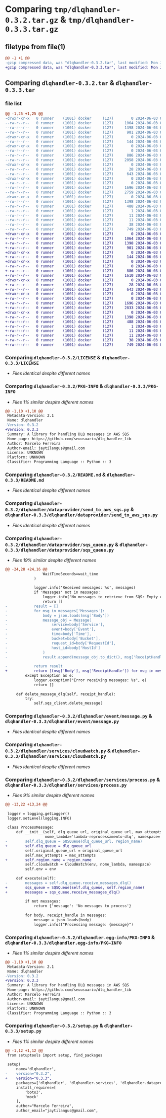 # Comparing `tmp/dlqhandler-0.3.2.tar.gz` & `tmp/dlqhandler-0.3.3.tar.gz`

## filetype from file(1)

```diff
@@ -1 +1 @@
-gzip compressed data, was "dlqhandler-0.3.2.tar", last modified: Mon Jun  3 06:45:04 2024, max compression
+gzip compressed data, was "dlqhandler-0.3.3.tar", last modified: Mon Jun  3 09:43:28 2024, max compression
```

## Comparing `dlqhandler-0.3.2.tar` & `dlqhandler-0.3.3.tar`

### file list

```diff
@@ -1,25 +1,25 @@
-drwxr-xr-x   0 runner    (1001) docker     (127)        0 2024-06-03 06:45:04.532834 dlqhandler-0.3.2/
--rw-r--r--   0 runner    (1001) docker     (127)     1064 2024-06-03 06:44:42.000000 dlqhandler-0.3.2/LICENSE
--rw-r--r--   0 runner    (1001) docker     (127)     1398 2024-06-03 06:45:04.532834 dlqhandler-0.3.2/PKG-INFO
--rw-r--r--   0 runner    (1001) docker     (127)      901 2024-06-03 06:44:42.000000 dlqhandler-0.3.2/README.md
-drwxr-xr-x   0 runner    (1001) docker     (127)        0 2024-06-03 06:45:04.528834 dlqhandler-0.3.2/dlqhandler/
--rw-r--r--   0 runner    (1001) docker     (127)      144 2024-06-03 06:44:42.000000 dlqhandler-0.3.2/dlqhandler/__init__.py
-drwxr-xr-x   0 runner    (1001) docker     (127)        0 2024-06-03 06:45:04.532834 dlqhandler-0.3.2/dlqhandler/dataprovider/
--rw-r--r--   0 runner    (1001) docker     (127)        0 2024-06-03 06:44:42.000000 dlqhandler-0.3.2/dlqhandler/dataprovider/__init__.py
--rw-r--r--   0 runner    (1001) docker     (127)      886 2024-06-03 06:44:42.000000 dlqhandler-0.3.2/dlqhandler/dataprovider/send_to_aws_sqs.py
--rw-r--r--   0 runner    (1001) docker     (127)     2058 2024-06-03 06:44:42.000000 dlqhandler-0.3.2/dlqhandler/dataprovider/sqs_queue.py
-drwxr-xr-x   0 runner    (1001) docker     (127)        0 2024-06-03 06:45:04.532834 dlqhandler-0.3.2/dlqhandler/event/
--rw-r--r--   0 runner    (1001) docker     (127)       28 2024-06-03 06:44:42.000000 dlqhandler-0.3.2/dlqhandler/event/__init__.py
--rw-r--r--   0 runner    (1001) docker     (127)      643 2024-06-03 06:44:42.000000 dlqhandler-0.3.2/dlqhandler/event/message.py
-drwxr-xr-x   0 runner    (1001) docker     (127)        0 2024-06-03 06:45:04.532834 dlqhandler-0.3.2/dlqhandler/services/
--rw-r--r--   0 runner    (1001) docker     (127)        0 2024-06-03 06:44:42.000000 dlqhandler-0.3.2/dlqhandler/services/__init__.py
--rw-r--r--   0 runner    (1001) docker     (127)     1696 2024-06-03 06:44:42.000000 dlqhandler-0.3.2/dlqhandler/services/cloudwatch.py
--rw-r--r--   0 runner    (1001) docker     (127)     2759 2024-06-03 06:44:42.000000 dlqhandler-0.3.2/dlqhandler/services/process.py
-drwxr-xr-x   0 runner    (1001) docker     (127)        0 2024-06-03 06:45:04.532834 dlqhandler-0.3.2/dlqhandler.egg-info/
--rw-r--r--   0 runner    (1001) docker     (127)     1398 2024-06-03 06:45:04.000000 dlqhandler-0.3.2/dlqhandler.egg-info/PKG-INFO
--rw-r--r--   0 runner    (1001) docker     (127)      488 2024-06-03 06:45:04.000000 dlqhandler-0.3.2/dlqhandler.egg-info/SOURCES.txt
--rw-r--r--   0 runner    (1001) docker     (127)        1 2024-06-03 06:45:04.000000 dlqhandler-0.3.2/dlqhandler.egg-info/dependency_links.txt
--rw-r--r--   0 runner    (1001) docker     (127)       11 2024-06-03 06:45:04.000000 dlqhandler-0.3.2/dlqhandler.egg-info/requires.txt
--rw-r--r--   0 runner    (1001) docker     (127)       11 2024-06-03 06:45:04.000000 dlqhandler-0.3.2/dlqhandler.egg-info/top_level.txt
--rw-r--r--   0 runner    (1001) docker     (127)       38 2024-06-03 06:45:04.532834 dlqhandler-0.3.2/setup.cfg
--rw-r--r--   0 runner    (1001) docker     (127)      749 2024-06-03 06:44:42.000000 dlqhandler-0.3.2/setup.py
+drwxr-xr-x   0 runner    (1001) docker     (127)        0 2024-06-03 09:43:28.479223 dlqhandler-0.3.3/
+-rw-r--r--   0 runner    (1001) docker     (127)     1064 2024-06-03 09:43:09.000000 dlqhandler-0.3.3/LICENSE
+-rw-r--r--   0 runner    (1001) docker     (127)     1398 2024-06-03 09:43:28.479223 dlqhandler-0.3.3/PKG-INFO
+-rw-r--r--   0 runner    (1001) docker     (127)      901 2024-06-03 09:43:09.000000 dlqhandler-0.3.3/README.md
+drwxr-xr-x   0 runner    (1001) docker     (127)        0 2024-06-03 09:43:28.475223 dlqhandler-0.3.3/dlqhandler/
+-rw-r--r--   0 runner    (1001) docker     (127)      144 2024-06-03 09:43:09.000000 dlqhandler-0.3.3/dlqhandler/__init__.py
+drwxr-xr-x   0 runner    (1001) docker     (127)        0 2024-06-03 09:43:28.475223 dlqhandler-0.3.3/dlqhandler/dataprovider/
+-rw-r--r--   0 runner    (1001) docker     (127)        0 2024-06-03 09:43:09.000000 dlqhandler-0.3.3/dlqhandler/dataprovider/__init__.py
+-rw-r--r--   0 runner    (1001) docker     (127)      886 2024-06-03 09:43:09.000000 dlqhandler-0.3.3/dlqhandler/dataprovider/send_to_aws_sqs.py
+-rw-r--r--   0 runner    (1001) docker     (127)     1610 2024-06-03 09:43:09.000000 dlqhandler-0.3.3/dlqhandler/dataprovider/sqs_queue.py
+drwxr-xr-x   0 runner    (1001) docker     (127)        0 2024-06-03 09:43:28.479223 dlqhandler-0.3.3/dlqhandler/event/
+-rw-r--r--   0 runner    (1001) docker     (127)       28 2024-06-03 09:43:09.000000 dlqhandler-0.3.3/dlqhandler/event/__init__.py
+-rw-r--r--   0 runner    (1001) docker     (127)      643 2024-06-03 09:43:09.000000 dlqhandler-0.3.3/dlqhandler/event/message.py
+drwxr-xr-x   0 runner    (1001) docker     (127)        0 2024-06-03 09:43:28.479223 dlqhandler-0.3.3/dlqhandler/services/
+-rw-r--r--   0 runner    (1001) docker     (127)        0 2024-06-03 09:43:09.000000 dlqhandler-0.3.3/dlqhandler/services/__init__.py
+-rw-r--r--   0 runner    (1001) docker     (127)     1696 2024-06-03 09:43:09.000000 dlqhandler-0.3.3/dlqhandler/services/cloudwatch.py
+-rw-r--r--   0 runner    (1001) docker     (127)     2833 2024-06-03 09:43:09.000000 dlqhandler-0.3.3/dlqhandler/services/process.py
+drwxr-xr-x   0 runner    (1001) docker     (127)        0 2024-06-03 09:43:28.475223 dlqhandler-0.3.3/dlqhandler.egg-info/
+-rw-r--r--   0 runner    (1001) docker     (127)     1398 2024-06-03 09:43:28.000000 dlqhandler-0.3.3/dlqhandler.egg-info/PKG-INFO
+-rw-r--r--   0 runner    (1001) docker     (127)      488 2024-06-03 09:43:28.000000 dlqhandler-0.3.3/dlqhandler.egg-info/SOURCES.txt
+-rw-r--r--   0 runner    (1001) docker     (127)        1 2024-06-03 09:43:28.000000 dlqhandler-0.3.3/dlqhandler.egg-info/dependency_links.txt
+-rw-r--r--   0 runner    (1001) docker     (127)       11 2024-06-03 09:43:28.000000 dlqhandler-0.3.3/dlqhandler.egg-info/requires.txt
+-rw-r--r--   0 runner    (1001) docker     (127)       11 2024-06-03 09:43:28.000000 dlqhandler-0.3.3/dlqhandler.egg-info/top_level.txt
+-rw-r--r--   0 runner    (1001) docker     (127)       38 2024-06-03 09:43:28.479223 dlqhandler-0.3.3/setup.cfg
+-rw-r--r--   0 runner    (1001) docker     (127)      749 2024-06-03 09:43:09.000000 dlqhandler-0.3.3/setup.py
```

### Comparing `dlqhandler-0.3.2/LICENSE` & `dlqhandler-0.3.3/LICENSE`

 * *Files identical despite different names*

### Comparing `dlqhandler-0.3.2/PKG-INFO` & `dlqhandler-0.3.3/PKG-INFO`

 * *Files 1% similar despite different names*

```diff
@@ -1,10 +1,10 @@
 Metadata-Version: 2.1
 Name: dlqhandler
-Version: 0.3.2
+Version: 0.3.3
 Summary: A library for handling DLQ messages in AWS SQS
 Home-page: https://github.com/seuusuario/dlq_handler_lib
 Author: Marcelo Ferreira
 Author-email: jaytilangus@gmail.com
 License: UNKNOWN
 Platform: UNKNOWN
 Classifier: Programming Language :: Python :: 3
```

### Comparing `dlqhandler-0.3.2/README.md` & `dlqhandler-0.3.3/README.md`

 * *Files identical despite different names*

### Comparing `dlqhandler-0.3.2/dlqhandler/dataprovider/send_to_aws_sqs.py` & `dlqhandler-0.3.3/dlqhandler/dataprovider/send_to_aws_sqs.py`

 * *Files identical despite different names*

### Comparing `dlqhandler-0.3.2/dlqhandler/dataprovider/sqs_queue.py` & `dlqhandler-0.3.3/dlqhandler/dataprovider/sqs_queue.py`

 * *Files 19% similar despite different names*

```diff
@@ -24,28 +24,16 @@
                 WaitTimeSeconds=wait_time
             )
 
             logger.info('Received messages: %s', messages)
             if 'Messages' not in messages:
                 logger.info('No messages to retrieve from SQS: Empty content')
                 return []
-            result = []  
-            for msg in messages['Messages']:
-                body = json.loads(msg['Body'])
-                message_obj = Message(
-                    service=body['Service'],
-                    event=body['Event'],
-                    time=body['Time'],
-                    bucket=body['Bucket'],
-                    request_id=body['RequestId'],
-                    host_id=body['HostId']
-                )
-                result.append(message_obj.to_dict(), msg['ReceiptHandle'])
 
-            return result
+            return [(msg['Body'], msg['ReceiptHandle']) for msg in messages['Messages']]
         except Exception as e:
             logger.exception("Error receiving messages: %s", e)
             return []
 
     def delete_message_dlq(self, receipt_handle):
         try:
             self.sqs_client.delete_message(
```

### Comparing `dlqhandler-0.3.2/dlqhandler/event/message.py` & `dlqhandler-0.3.3/dlqhandler/event/message.py`

 * *Files identical despite different names*

### Comparing `dlqhandler-0.3.2/dlqhandler/services/cloudwatch.py` & `dlqhandler-0.3.3/dlqhandler/services/cloudwatch.py`

 * *Files identical despite different names*

### Comparing `dlqhandler-0.3.2/dlqhandler/services/process.py` & `dlqhandler-0.3.3/dlqhandler/services/process.py`

 * *Files 9% similar despite different names*

```diff
@@ -13,22 +13,24 @@
 
 logger = logging.getLogger()
 logger.setLevel(logging.INFO)
 
 class ProcessMessage:
     def __init__(self, dlq_queue_url, original_queue_url, max_attempts=5, region_name='us-east-1', env=None, 
                  nome_lambda='lambda-reprocessamento-dlq', namespace='DLQ-Mensageria'):
-        self.dlq_queue = SQSQueue(dlq_queue_url, region_name)
+        self.dlq_queue = dlq_queue_url
         self.original_queue_url = original_queue_url
         self.max_attempts = max_attempts
+        self.region_name = region_name
         self.cloudwatch = CloudWatch(env, nome_lambda, namespace)
         self.env = env
 
     def execute(self):
-        messages = self.dlq_queue.receive_messages_dlq()
+        sqs_queue = SQSQueue(self.dlq_queue, self.region_name)
+        messages = sqs_queue.receive_messages_dlq()
         
         if not messages:
             return {'message': 'No messages to process'}
 
         for body, receipt_handle in messages:
             message = json.loads(body)
             logger.info(f"Processing message: {message}")
```

### Comparing `dlqhandler-0.3.2/dlqhandler.egg-info/PKG-INFO` & `dlqhandler-0.3.3/dlqhandler.egg-info/PKG-INFO`

 * *Files 1% similar despite different names*

```diff
@@ -1,10 +1,10 @@
 Metadata-Version: 2.1
 Name: dlqhandler
-Version: 0.3.2
+Version: 0.3.3
 Summary: A library for handling DLQ messages in AWS SQS
 Home-page: https://github.com/seuusuario/dlq_handler_lib
 Author: Marcelo Ferreira
 Author-email: jaytilangus@gmail.com
 License: UNKNOWN
 Platform: UNKNOWN
 Classifier: Programming Language :: Python :: 3
```

### Comparing `dlqhandler-0.3.2/setup.py` & `dlqhandler-0.3.3/setup.py`

 * *Files 1% similar despite different names*

```diff
@@ -1,12 +1,12 @@
 from setuptools import setup, find_packages
 
 setup(
     name='dlqhandler',
-    version="0.3.2",
+    version="0.3.3",
     packages=['dlqhandler', 'dlqhandler.services', 'dlqhandler.dataprovider', 'dlqhandler.event'],
     install_requires=[
         'boto3',
         'mock'
     ],
     author="Marcelo Ferreira",
     author_email="jaytilangus@gmail.com",
```

